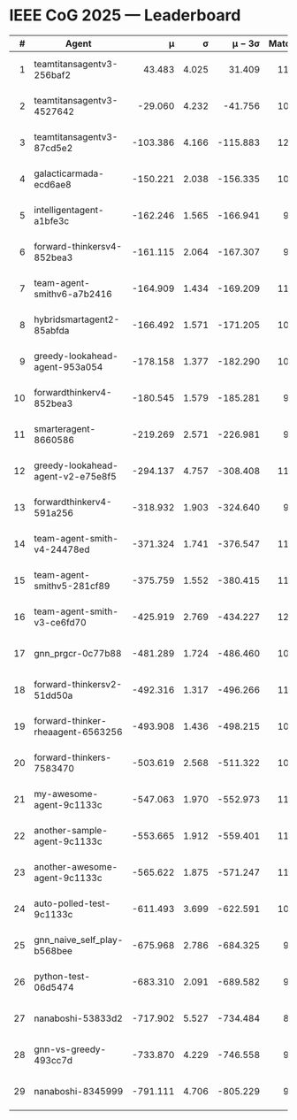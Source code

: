 # IEEE CoG 2025 — Leaderboard

| # | Agent | μ | σ | μ − 3σ | Matches | Updated |
|---:|---|---:|---:|---:|---:|---|
| 1 | teamtitansagentv3-256baf2 | 43.483 | 4.025 | 31.409 | 11600 | 2025-08-21 09:33 |
| 2 | teamtitansagentv3-4527642 | -29.060 | 4.232 | -41.756 | 10894 | 2025-08-21 09:33 |
| 3 | teamtitansagentv3-87cd5e2 | -103.386 | 4.166 | -115.883 | 12246 | 2025-08-21 09:33 |
| 4 | galacticarmada-ecd6ae8 | -150.221 | 2.038 | -156.335 | 10940 | 2025-08-21 09:33 |
| 5 | intelligentagent-a1bfe3c | -162.246 | 1.565 | -166.941 | 9424 | 2025-08-21 09:33 |
| 6 | forward-thinkersv4-852bea3 | -161.115 | 2.064 | -167.307 | 9168 | 2025-08-21 09:33 |
| 7 | team-agent-smithv6-a7b2416 | -164.909 | 1.434 | -169.209 | 11000 | 2025-08-21 09:33 |
| 8 | hybridsmartagent2-85abfda | -166.492 | 1.571 | -171.205 | 10061 | 2025-08-21 09:33 |
| 9 | greedy-lookahead-agent-953a054 | -178.158 | 1.377 | -182.290 | 10938 | 2025-08-21 09:33 |
| 10 | forwardthinkerv4-852bea3 | -180.545 | 1.579 | -185.281 | 9146 | 2025-08-21 09:33 |
| 11 | smarteragent-8660586 | -219.269 | 2.571 | -226.981 | 9899 | 2025-08-21 09:33 |
| 12 | greedy-lookahead-agent-v2-e75e8f5 | -294.137 | 4.757 | -308.408 | 11298 | 2025-08-21 09:33 |
| 13 | forwardthinkerv4-591a256 | -318.932 | 1.903 | -324.640 | 9686 | 2025-08-21 09:33 |
| 14 | team-agent-smith-v4-24478ed | -371.324 | 1.741 | -376.547 | 11942 | 2025-08-21 09:33 |
| 15 | team-agent-smithv5-281cf89 | -375.759 | 1.552 | -380.415 | 11820 | 2025-08-21 09:33 |
| 16 | team-agent-smith-v3-ce6fd70 | -425.919 | 2.769 | -434.227 | 12482 | 2025-08-21 09:33 |
| 17 | gnn_prgcr-0c77b88 | -481.289 | 1.724 | -486.460 | 10370 | 2025-08-21 09:33 |
| 18 | forward-thinkersv2-51dd50a | -492.316 | 1.317 | -496.266 | 11414 | 2025-08-21 09:33 |
| 19 | forward-thinker-rheaagent-6563256 | -493.908 | 1.436 | -498.215 | 10874 | 2025-08-21 09:33 |
| 20 | forward-thinkers-7583470 | -503.619 | 2.568 | -511.322 | 10660 | 2025-08-21 09:33 |
| 21 | my-awesome-agent-9c1133c | -547.063 | 1.970 | -552.973 | 11480 | 2025-08-21 09:33 |
| 22 | another-sample-agent-9c1133c | -553.665 | 1.912 | -559.401 | 11140 | 2025-08-21 09:33 |
| 23 | another-awesome-agent-9c1133c | -565.622 | 1.875 | -571.247 | 11820 | 2025-08-21 09:33 |
| 24 | auto-polled-test-9c1133c | -611.493 | 3.699 | -622.591 | 10920 | 2025-08-21 09:33 |
| 25 | gnn_naive_self_play-b568bee | -675.968 | 2.786 | -684.325 | 9260 | 2025-08-21 09:33 |
| 26 | python-test-06d5474 | -683.310 | 2.091 | -689.582 | 9350 | 2025-08-21 09:33 |
| 27 | nanaboshi-53833d2 | -717.902 | 5.527 | -734.484 | 8830 | 2025-08-21 09:33 |
| 28 | gnn-vs-greedy-493cc7d | -733.870 | 4.229 | -746.558 | 9140 | 2025-08-21 09:33 |
| 29 | nanaboshi-8345999 | -791.111 | 4.706 | -805.229 | 9590 | 2025-08-21 09:33 |
